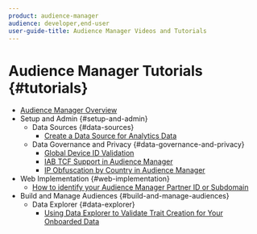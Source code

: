 ```yaml
---
product: audience-manager
audience: developer,end-user
user-guide-title: Audience Manager Videos and Tutorials
---
```


# Audience Manager Tutorials {#tutorials}

+ [Audience Manager Overview](overview.md)
+ Setup and Admin {#setup-and-admin}
  + Data Sources {#data-sources}
    + [Create a Data Source for Analytics Data](setup-and-admin/data-sources/create-a-data-source-for-analytics-data.md)
  + Data Governance and Privacy {#data-governance-and-privacy}
    + [Global Device ID Validation](setup-and-admin/data-governance-and-privacy/global-device-id-validation.md)
    + [IAB TCF Support in Audience Manager](setup-and-admin/data-governance-and-privacy/iab-tcf-support.md)
    + [IP Obfuscation by Country in Audience Manager](setup-and-admin/data-governance-and-privacy/ip-obfuscation-by-country.md)
+ Web Implementation {#web-implementation}
  + [How to identify your Audience Manager Partner ID or Subdomain](web-implementation/how-to-identify-your-partner-id-or-subdomain.md)
+ Build and Manage Audiences {#build-and-manage-audiences}
  + Data Explorer {#data-explorer}
    + [Using Data Explorer to Validate Trait Creation for Your Onboarded Data](build-and-manage-audiences/data-explorer/using-data-explorer-to-validate-trait-creation-for-your-onboarded-data.md)